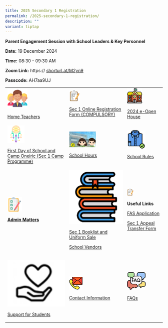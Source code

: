 ```yaml
---
title: 2025 Secondary 1 Registration
permalink: /2025-secondary-1-registration/
description: ""
variant: tiptap
---
```

<p><strong>Parent Engagement Session with School Leaders &amp; Key Personnel</strong>
</p>
<p><strong>Date:</strong> 19 December 2024</p>
<p><strong>Time:</strong> 08:30 - 09:30 AM</p>
<p><strong>Zoom Link:</strong>  <a rel="noopener noreferrer nofollow" target="_blank">https://</a>
<a href="https://shorturl.at/M2yn9" rel="noopener noreferrer nofollow" target="_blank">shorturl.at/M2yn9</a>
</p>
<p><strong>Passcode:</strong> AH7aa9UJ</p>
<p></p>
<table style="minWidth: 75px">
<colgroup>
<col>
<col>
<col>
</colgroup>
<tbody>
<tr>
<td rowspan="1" colspan="1">
<div class="isomer-image-wrapper">
<img style="width: 35%;" height="auto" width="100%" src="/images/Sec%201%20Registration/Key_Personnel.png">
</div>
<p><a href="/files/Sec 1 Registration/Home_Teachers.pdf" rel="noopener noreferrer nofollow" target="_blank">Home Teachers</a>
</p>
</td>
<td rowspan="1" colspan="1">
<div class="isomer-image-wrapper">
<img style="width: 20%;" height="auto" width="100%" src="/images/Sec%201%20Registration/Online_Registration.png">
</div>
<p><a href="https://form.gov.sg/6743c463134eac173226e9e6" rel="noopener noreferrer nofollow" target="_blank">Sec 1 Online Registration Form (COMPULSORY)</a>
</p>
</td>
<td rowspan="1" colspan="1">
<div class="isomer-image-wrapper">
<img style="width: 45%;" height="auto" width="100%" src="/images/Sec%201%20Registration/2023_e_Open_House.png">
</div>
<p><a href="/e-open-house/e-open-house" rel="noopener noreferrer nofollow" target="_blank">2024 e-Open House</a>
</p>
</td>
</tr>
<tr>
<td rowspan="1" colspan="1">
<div class="isomer-image-wrapper">
<img style="width: 30%;" height="auto" width="100%" alt="" src="/images/Sec 1 Registration/Sec_1_Camp_Oneiric.png">
</div>
<p><a href="/files/Sec 1 Registration/Sec_1_Camp_Oneiric_2024_For_Sec_1_Live_Engagement_2023.pdf" rel="noopener noreferrer nofollow" target="_blank">First Day of School and Camp Oneiric (Sec 1 Camp Programme)</a>
</p>
</td>
<td rowspan="1" colspan="1"><a class="isomer-image-wrapper" href="/files/Sec%201%20Registration/A_Message_to_2024_Sec_1_Pasirians.pdf"><img style="width: 50%;" height="auto" width="100%" alt="" src="/images/Sec 1 Registration/Message_to_2023_Sec_1_Pasirian.jpg"></a>
<p><a href="/files/Sec 1 Registration/School_Hours.pdf" rel="noopener nofollow" target="_blank">School Hours</a>
</p>
</td>
<td rowspan="1" colspan="1">
<div class="isomer-image-wrapper">
<img style="width: 55%;" height="auto" width="100%" alt="" src="/images/Sec 1 Registration/Attire.png">
</div>
<p><a href="/files/Sec 1 Registration/School_Rules.pdf" rel="noopener noreferrer nofollow" target="_blank">School Rules</a>
</p>
</td>
</tr>
<tr>
<td rowspan="1" colspan="1">
<div class="isomer-image-wrapper">
<img style="width: 25%;" height="auto" width="100%" alt="" src="/images/Sec 1 Registration/Useful_links.png">
</div>
<p><strong><a href="/files/Sec 1 Registration/Sec_1_Reg_2024_Administrative_Matters.pdf" rel="noopener noreferrer nofollow" target="_blank">Admin Matters</a></strong>
</p>
</td>
<td rowspan="1" colspan="1">
<div class="isomer-image-wrapper">
<img style="width: 100%" height="auto" width="100%" alt="" src="/images/Sec 1 Registration/Book_icon.png">
</div>
<p><a href="https://www.pasirrissec.moe.edu.sg/useful-links/information-for-parents/booklist/" rel="noopener nofollow" target="_blank">Sec 1 Booklist and Uniform Sale</a>
</p>
<p><a href="https://www.pasirrissec.moe.edu.sg/useful-links/information-for-parents/school-vendors/" rel="noopener nofollow" target="_blank">School Vendors</a>
</p>
</td>
<td rowspan="1" colspan="1">
<div class="isomer-image-wrapper">
<img style="width: 20%;" height="auto" width="100%" src="/images/Sec%201%20Registration/Online_Registration.png">
</div>
<p><strong>Useful Links</strong>
</p>
<p><a href="https://www.pasirrissec.moe.edu.sg/useful-links/Information-for-Parents/Financial-Assistance/" rel="noopener nofollow" target="_blank">FAS Application</a>
</p>
<p><a href="https://form.gov.sg/6743cc12746742c1d1ddb907" rel="noopener nofollow" target="_blank">Sec 1 Appeal Transfer Form</a>
</p>
</td>
</tr>
<tr>
<td rowspan="1" colspan="1">
<p></p>
<div class="isomer-image-wrapper">
<img style="width: 100%" height="auto" width="100%" alt="" src="/images/Sec 1 Registration/Stu_support_icon.png">
</div>
<p><a href="/files/Sec 1 Registration/Support_for_Students.pdf" rel="noopener noreferrer nofollow" target="_blank">Support for Students</a>
</p>
</td>
<td rowspan="1" colspan="1">
<p></p>
<div class="isomer-image-wrapper">
<img style="width: 25%;" height="auto" width="100%" alt="" src="/images/Sec 1 Registration/Contact_Information.png">
</div>
<p><a href="https://pasirrissec.moe.edu.sg/contact-us" rel="noopener nofollow" target="_blank">Contact Information</a>
</p>
</td>
<td rowspan="1" colspan="1">
<div class="isomer-image-wrapper">
<img style="width: 55%;" height="auto" width="100%" alt="" src="/images/Sec 1 Registration/FAQ.png">
</div>
<p><a href="/files/Sec 1 Registration/FAQs.pdf" rel="noopener nofollow" target="_blank">FAQs</a>
</p>
</td>
</tr>
</tbody>
</table>
<p></p>